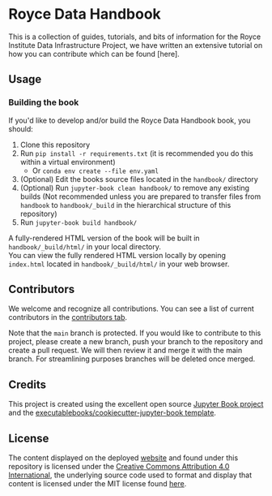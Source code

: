 # Royce Data Handbook

 This is a collection of guides, tutorials, and bits of information for the Royce Institute Data Infrastructure Project, we have written an extensive tutorial on how you can contribute which can be found [here].

## Usage

### Building the book

If you'd like to develop and/or build the Royce Data Handbook book, you should:

1. Clone this repository
2. Run `pip install -r requirements.txt` (it is recommended you do this within a virtual environment)
   - Or `conda env create --file env.yaml`
3. (Optional) Edit the books source files located in the `handbook/` directory
4. (Optional) Run `jupyter-book clean handbook/` to remove any existing builds (Not recommended unless you are prepared to transfer files from `handbook` to `handbook/_build` in the hierarchical structure of this repository)
5. Run `jupyter-book build handbook/`

A fully-rendered HTML version of the book will be built in `handbook/_build/html/` in your local directory.  
You can view the fully rendered HTML version locally by opening `index.html` located in `handbook/_build/html/` in your web browser.

## Contributors

We welcome and recognize all contributions. You can see a list of current contributors in the [contributors tab](https://github.com/Data-Curators-Royce-Institute/royce-data-handbook/graphs/contributors).

Note that the `main` branch is protected. If you would like to contribute to this project, please create a new branch, push your branch to the repository and create a pull request. We will then review it and merge it with the main branch. For streamlining purposes branches will be deleted once merged.

## Credits

This project is created using the excellent open source [Jupyter Book project](https://jupyterbook.org/) and the [executablebooks/cookiecutter-jupyter-book template](https://github.com/executablebooks/cookiecutter-jupyter-book).

## License
The content displayed on the deployed [website](https://data-curators-royce-institute.github.io/royce-data-handbook) and found under this repository is licensed under the [Creative Commons Attribution 4.0 International](https://creativecommons.org/licenses/by/4.0/), the underlying source code used to format and display that content is licensed under the MIT license found [here](https://github.com/Data-Curators-Royce-Institute/royce-data-handbook/blob/main/LICENSE). 